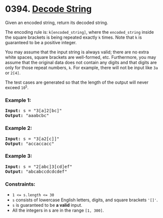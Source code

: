 # 0394. [Decode String]()

Given an encoded string, return its decoded string.

The encoding rule is: `k[encoded_string]`, where the `encoded_string` inside the square brackets is being repeated exactly `k` times. Note that `k` is guaranteed to be a positive integer.

You may assume that the input string is always valid; there are no extra white spaces, square brackets are well-formed, etc. Furthermore, you may assume that the original data does not contain any digits and that digits are only for those repeat numbers, `k`. For example, there will not be input like `3a` or `2[4]`.

The test cases are generated so that the length of the output will never exceed <code>10<sup>5</sup></code>.

### **Example 1:**

<pre>
<strong>Input:</strong> s = "3[a]2[bc]"
<strong>Output:</strong> "aaabcbc"
</pre>

### **Example 2:**

<pre>
<strong>Input:</strong> s = "3[a2[c]]"
<strong>Output:</strong> "accaccacc"
</pre>

### **Example 3:**

<pre>
<strong>Input:</strong> s = "2[abc]3[cd]ef"
<strong>Output:</strong> "abcabccdcdcdef"
</pre>

### **Constraints:**

- `1 <= s.length <= 30`
- `s` consists of lowercase English letters, digits, and square brackets `'[]'`.
- `s` is guaranteed to be **a valid** input.
- All the integers in s are in the range `[1, 300]`.
